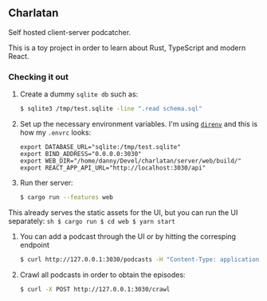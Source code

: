 ## Charlatan

Self hosted client-server podcatcher.

This is a toy project in order to learn about Rust, TypeScript and modern React.

### Checking it out

1. Create a dummy `sqlite db` such as:

    ```bash
    $ sqlite3 /tmp/test.sqlite -line ".read schema.sql"
    ```

1. Set up the necessary environment variables. I'm using [`direnv`](https://direnv.net/) and this is how my `.envrc` looks:

    ```
    export DATABASE_URL="sqlite:/tmp/test.sqlite"
    export BIND_ADDRESS="0.0.0.0:3030"
    export WEB_DIR="/home/danny/Devel/charlatan/server/web/build/"
    export REACT_APP_API_URL="http://localhost:3030/api"
    ```

1. Run ther server:

    ``` sh
    $ cargo run --features web
    ```
This already serves the static assets for the UI, but you can run the UI separately:
    ```sh
    $ cargo run
    $ cd web
    $ yarn start
    ```

1. You can add a podcast through the UI or by hitting the corresping endpoint

    ``` sh
    $ curl http://127.0.0.1:3030/podcasts -H "Content-Type: application/json" -d '{"url": "http://feeds.feedburner.com/dancarlin/history"}'
    ```

1. Crawl all podcasts in order to obtain the episodes:

    ``` sh
    $ curl -X POST http://127.0.0.1:3030/crawl
    ```
